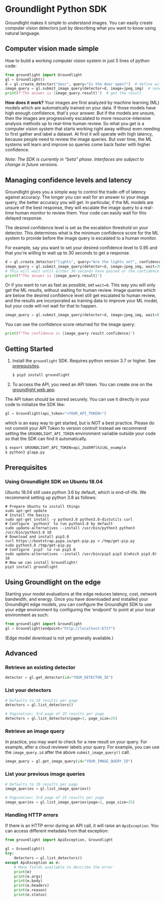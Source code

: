 # Groundlight Python SDK

Groundlight makes it simple to understand images.  You can easily create computer vision detectors just by describing what you want to know using natural language.

## Computer vision made simple

How to build a working computer vision system in just 5 lines of python code:

```Python
from groundlight import Groundlight
gl = Groundlight()
d = gl.create_detector("door", query="Is the door open?")  # define with natural language
image_query = gl.submit_image_query(detector=d, image=jpeg_img)  # send in an image
print(f"The answer is {image_query.result}")  # get the result
```

**How does it work?**  Your images are first analyzed by machine learning (ML) models which are automatically trained on your data.  If those models have high enough confidence, that's your answer.  But if the models are unsure, then the images are progressively escalated to more resource-intensive analysis methods up to real-time human review.  So what you get is a computer vision system that starts working right away without even needing to first gather and label a dataset.  At first it will operate with high latency, because people need to review the image queries.  But over time, the ML systems will learn and improve so queries come back faster with higher confidence.

*Note: The SDK is currently in "beta" phase.  Interfaces are subject to change in future versions.*


## Managing confidence levels and latency

Groundlight gives you a simple way to control the trade-off of latency against accuracy.  The longer you can wait for an answer to your image query, the better accuracy you will get.  In particular, if the ML models are unsure of the best response, they will escalate the image query to a real-time human monitor to review them.  Your code can easily wait for this delayed response.

The desired confidence level is set as the escalation threshold on your detector.  This determines what is the minimum confidence score for the ML system to provide before the image query is escalated to a human monitor.

For example, say you want to set your desired confidence level to 0.95 and that you're willing to wait up to 30 seconds to get a response.  

```Python
d = gl.create_detector("lights", query="Are the lights on?", confidence=0.95)
image_query = gl.submit_image_query(detector=d, image=jpeg_img, wait=30)
# This will wait until either 30 seconds have passed or the confidence reaches 0.95
print(f"The answer is {image_query.result}")
```

Or if you want to run as fast as possible, set `wait=0`.  This way you will only get the ML results, without waiting for human review.  Image queries which are below the desired confidence level still get escalated to human review, and the results are incorporated as training data to improve your ML model, but your code will not wait for that to happen.

```Python
image_query = gl.submit_image_query(detector=d, image=jpeg_img, wait=0)
```

You can see the confidence score returned for the image query:

```Python
print(f"The confidence is {image_query.result.confidence}")
```

## Getting Started

1. Install the `groundlight` SDK.  Requires python version 3.7 or higher.  See [prerequisites](#Prerequisites).

    ```Bash
    $ pip3 install groundlight
    ```

1. To access the API, you need an API token. You can create one on the
   [groundlight web app](https://app.groundlight.ai/reef/my-account/api-tokens).

The API token should be stored securely.  You can use it directly in your code to initialize the SDK like:

```python
gl = Groundlight(api_token="<YOUR_API_TOKEN>")
```

which is an easy way to get started, but is NOT a best practice.  Please do not commit your API Token to version control!  Instead we recommend setting the `GROUNDLIGHT_API_TOKEN` environment variable outside your code so that the SDK can find it automatically.

```bash
$ export GROUNDLIGHT_API_TOKEN=api_2GdXMflhJi6L_example
$ python3 glapp.py
```



## Prerequisites

### Using Groundlight SDK on Ubuntu 18.04

Ubuntu 18.04 still uses python 3.6 by default, which is end-of-life.  We recommend setting up python 3.8 as follows:

```
# Prepare Ubuntu to install things
sudo apt-get update
# Install the basics
sudo apt-get install -y python3.8 python3.8-distutils curl
# Configure `python3` to run python3.8 by default
sudo update-alternatives --install /usr/bin/python3 python3 /usr/bin/python3.8 10
# Download and install pip3.8
curl https://bootstrap.pypa.io/get-pip.py > /tmp/get-pip.py
sudo python3.8 /tmp/get-pip.py
# Configure `pip3` to run pip3.8
sudo update-alternatives --install /usr/bin/pip3 pip3 $(which pip3.8) 10
# Now we can install Groundlight!
pip3 install groundlight
```

## Using Groundlight on the edge

Starting your model evaluations at the edge reduces latency, cost, network bandwidth, and energy. Once you have downloaded and installed your Groundlight edge models, you can configure the Groundlight SDK to use your edge environment by configuring the 'endpoint' to point at your local environment as such:

```Python
from groundlight import Groundlight
gl = Groundlight(endpoint="http://localhost:6717")
```

(Edge model download is not yet generally available.)

## Advanced

### Retrieve an existing detector

```Python
detector = gl.get_detector(id="YOUR_DETECTOR_ID")
```

### List your detectors

```Python
# Defaults to 10 results per page
detectors = gl.list_detectors()

# Pagination: 3rd page of 25 results per page
detectors = gl.list_detectors(page=3, page_size=25)
```

### Retrieve an image query

In practice, you may want to check for a new result on your query. For example, after a cloud reviewer labels your query. For example, you can use the `image_query.id` after the above `submit_image_query()` call.

```Python
image_query = gl.get_image_query(id="YOUR_IMAGE_QUERY_ID")
```

### List your previous image queries

```Python
# Defaults to 10 results per page
image_queries = gl.list_image_queries()

# Pagination: 3rd page of 25 results per page
image_queries = gl.list_image_queries(page=3, page_size=25)
```

### Handling HTTP errors

If there is an HTTP error during an API call, it will raise an `ApiException`. You can access different metadata from that exception:

```Python
from groundlight import ApiException, Groundlight

gl = Groundlight()
try:
    detectors = gl.list_detectors()
except ApiException as e:
    # Many fields available to describe the error
    print(e)
    print(e.args)
    print(e.body)
    print(e.headers)
    print(e.reason)
    print(e.status)
```


